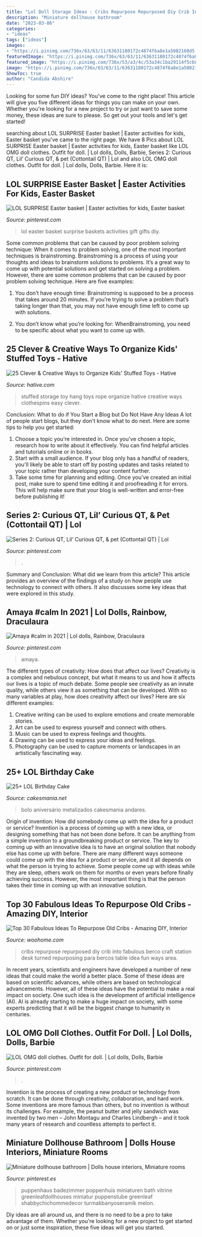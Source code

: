 ```yaml
---
title: "Lol Doll Storage Ideas : Cribs Repurpose Repurposed Diy Crib Into Fabulous Berco Craft Station Desk Turned Repurposing Para Bercos Table Idea Fun Ways Area"
description: "Miniature dollhouse bathroom"
date: "2023-03-06"
categories:
- "ideas"
tags: ["ideas"]
images:
- "https://i.pinimg.com/736x/63/63/11/63631180172c4874f6a8e1a5082160d5.jpg"
featuredImage: "https://i.pinimg.com/736x/63/63/11/63631180172c4874f6a8e1a5082160d5.jpg"
featured_image: "https://i.pinimg.com/736x/53/a3/4c/53a34c1ba29114f5cb81fe51b2b24bf9--miniature-rooms-miniature-dollhouse-ideas.jpg"
image: "https://i.pinimg.com/736x/63/63/11/63631180172c4874f6a8e1a5082160d5.jpg"
ShowToc: true
author: "Candida Abshire"
---
```



Looking for some fun DIY ideas? You've come to the right place! This article will give you five different ideas for things you can make on your own. Whether you're looking for a new project to try or just want to save some money, these ideas are sure to please. So get out your tools and let's get started!

	

		
searching about LOL SURPRISE Easter basket | Easter activities for kids, Easter basket you've came to the right page. We have 8 Pics about LOL SURPRISE Easter basket | Easter activities for kids, Easter basket like LOL OMG doll clothes. Outfit for doll. | Lol dolls, Dolls, Barbie, Series 2: Curious QT, Lil’ Curious QT, &amp; pet (Cottontail QT) | Lol and also LOL OMG doll clothes. Outfit for doll. | Lol dolls, Dolls, Barbie. Here it is:
		
    
## LOL SURPRISE Easter Basket | Easter Activities For Kids, Easter Basket

<img loading=lazy src="https://i.pinimg.com/736x/17/a6/0c/17a60c98e3898bd6a64c786473e697b9.jpg" onerror="this.onerror=null;this.src='https://tse2.mm.bing.net/th?id=OIP.Zo7qeSy2DCPM0pS7kBfbkQHaJ3&amp;pid=15.1';" alt="LOL SURPRISE Easter basket | Easter activities for kids, Easter basket">

_Source: pinterest.com_

>lol easter basket surprise baskets activities gift gifts diy. 

	

Some common problems that can be caused by poor problem solving technique:
When it comes to problem solving, one of the most important techniques is brainstroming. Brainstroming is a process of using your thoughts and ideas to brainstorm solutions to problems. It’s a great way to come up with potential solutions and get started on solving a problem. However, there are some common problems that can be caused by poor problem solving technique. Here are five examples:
1) You don’t have enough time: Brainstroming is supposed to be a process that takes around 20 minutes. If you’re trying to solve a problem that’s taking longer than that, you may not have enough time left to come up with solutions.

2) You don’t know what you’re looking for: WhenBrainstroming, you need to be specific about what you want to come up with.

    
## 25 Clever &amp; Creative Ways To Organize Kids&#039; Stuffed Toys - Hative

<img loading=lazy src="https://hative.com/wp-content/uploads/2015/06/stuffed-toy-storage/20-stuffed-toy-storage-ideas.jpg" onerror="this.onerror=null;this.src='https://tse4.mm.bing.net/th?id=OIP.YwRuGHqYgoW26Xlt66b5kgHaLG&amp;pid=15.1';" alt="25 Clever &amp; Creative Ways to Organize Kids&#039; Stuffed Toys - Hative">

_Source: hative.com_

>stuffed storage toy hang toys rope organize hative creative ways clothespins easy clever. 

	

Conclusion: What to do if You Start a Blog but Do Not Have Any Ideas
A lot of people start blogs, but they don't know what to do next. Here are some tips to help you get started: 
1) Choose a topic you're interested in. Once you've chosen a topic, research how to write about it effectively. You can find helpful articles and tutorials online or in books.
2) Start with a small audience. If your blog only has a handful of readers, you'll likely be able to start off by posting updates and tasks related to your topic rather than developing your content further. 
3) Take some time for planning and editing. Once you've created an initial post, make sure to spend time editing it and proofreading it for errors. This will help make sure that your blog is well-written and error-free before publishing it!

    
## Series 2: Curious QT, Lil’ Curious QT, &amp; Pet (Cottontail QT) | Lol

<img loading=lazy src="https://i.pinimg.com/736x/6f/c1/4b/6fc14b65569b163fd306c2bc94a60386.jpg" onerror="this.onerror=null;this.src='https://tse2.mm.bing.net/th?id=OIP.sqEzDx5WJs97sFcYSRJckQHaIy&amp;pid=15.1';" alt="Series 2: Curious QT, Lil’ Curious QT, &amp; pet (Cottontail QT) | Lol">

_Source: pinterest.com_

>. 

	

Summary and Conclusion: What did we learn from this article?
This article provides an overview of the findings of a study on how people use technology to connect with others. It also discusses some key ideas that were explored in this study.

    
## Amaya #calm In 2021 | Lol Dolls, Rainbow, Draculaura

<img loading=lazy src="https://i.pinimg.com/736x/63/63/11/63631180172c4874f6a8e1a5082160d5.jpg" onerror="this.onerror=null;this.src='https://tse4.mm.bing.net/th?id=OIP.uvDrEj5ODCFpDikWUU_imQHaGC&amp;pid=15.1';" alt="Amaya #calm in 2021 | Lol dolls, Rainbow, Draculaura">

_Source: pinterest.com_

>amaya. 

	

The different types of creativity: How does that affect our lives?
Creativity is a complex and nebulous concept, but what it means to us and how it affects our lives is a topic of much debate. Some people see creativity as an innate quality, while others view it as something that can be developed. With so many variables at play, how does creativity affect our lives? Here are six different examples: 
1. Creative writing can be used to explore emotions and create memorable stories.
2. Art can be used to express yourself and connect with others.
3. Music can be used to express feelings and thoughts.
4. Drawing can be used to express your ideas and feelings.
5. Photography can be used to capture moments or landscapes in an artistically fascinating way. 

    
## 25+ LOL Birthday Cake

<img loading=lazy src="https://cakesmania.net/wp-content/uploads/lol-birthday-cake-11.jpg" onerror="this.onerror=null;this.src='https://tse3.mm.bing.net/th?id=OIP.Kvj_Bhn-ry7J2m3-UyZy5QHaJQ&amp;pid=15.1';" alt="25+ LOL Birthday Cake">

_Source: cakesmania.net_

>bolo aniversário metalizados cakesmania andares. 

	

Origin of invention: How did somebody come up with the idea for a product or service?
Invention is a process of coming up with a new idea, or designing something that has not been done before. It can be anything from a simple invention to a groundbreaking product or service. The key to coming up with an innovative idea is to have an original solution that nobody else has come up with before. There are many different ways someone could come up with the idea for a product or service, and it all depends on what the person is trying to achieve. Some people come up with ideas while they are sleep, others work on them for months or even years before finally achieving success. However, the most important thing is that the person takes their time in coming up with an innovative solution.

    
## Top 30 Fabulous Ideas To Repurpose Old Cribs - Amazing DIY, Interior

<img loading=lazy src="http://www.woohome.com/wp-content/uploads/2014/12/repurposed-baby-cribs-19.jpg" onerror="this.onerror=null;this.src='https://tse2.mm.bing.net/th?id=OIP.i8RALTJ3z7xODvgNXvIdsAHaJ4&amp;pid=15.1';" alt="Top 30 Fabulous Ideas To Repurpose Old Cribs - Amazing DIY, Interior">

_Source: woohome.com_

>cribs repurpose repurposed diy crib into fabulous berco craft station desk turned repurposing para bercos table idea fun ways area. 

	

In recent years, scientists and engineers have developed a number of new ideas that could make the world a better place. Some of these ideas are based on scientific advances, while others are based on technological advancements. However, all of these ideas have the potential to make a real impact on society. One such idea is the development of artificial intelligence (AI). AI is already starting to make a huge impact on society, with some experts predicting that it will be the biggest change to humanity in centuries.

    
## LOL OMG Doll Clothes. Outfit For Doll. | Lol Dolls, Dolls, Barbie

<img loading=lazy src="https://i.pinimg.com/736x/ea/26/1b/ea261b8225029322b9483e869d9f2f0c.jpg" onerror="this.onerror=null;this.src='https://tse2.mm.bing.net/th?id=OIP.yLAeI-rq0woPECF__gcmlgHaLH&amp;pid=15.1';" alt="LOL OMG doll clothes. Outfit for doll. | Lol dolls, Dolls, Barbie">

_Source: pinterest.com_

>. 

	

Invention is the process of creating a new product or technology from scratch. It can be done through creativity, collaboration, and hard work. Some inventions are more famous than others, but no invention is without its challenges. For example, the peanut butter and jelly sandwich was invented by two men – John Montagu and Charles Lindbergh – and it took many years of research and countless attempts to perfect it.

    
## Miniature Dollhouse Bathroom | Dolls House Interiors, Miniature Rooms

<img loading=lazy src="https://i.pinimg.com/736x/53/a3/4c/53a34c1ba29114f5cb81fe51b2b24bf9--miniature-rooms-miniature-dollhouse-ideas.jpg" onerror="this.onerror=null;this.src='https://tse2.mm.bing.net/th?id=OIP.us7f8jcNh9ICr49MoqhTOQHaJ3&amp;pid=15.1';" alt="Miniature dollhouse bathroom | Dolls house interiors, Miniature rooms">

_Source: pinterest.es_

>puppenhaus badezimmer poppenhuis miniaturen bath vitrine greenleafdollhouses miniatur puppenstube greenleaf shabbychichommedecor turmakbanyoseramik melon. 

	

Diy ideas are all around us, and there is no need to be a pro to take advantage of them. Whether you're looking for a new project to get started on or just some inspiration, these five ideas will get you started.

